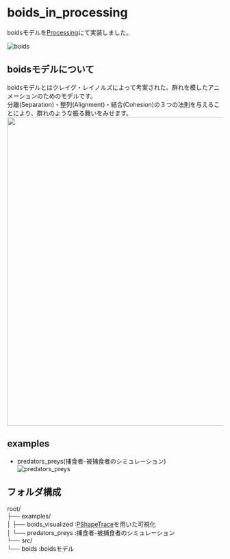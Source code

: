 # boids_in_processing
boidsモデルを[Processing](https://processing.org/)にて実装しました。  

![boids](https://github.com/moqumo/boids_in_processing/assets/111856739/da0392fd-2bdf-495b-8fc1-83cf1393658e)

## boidsモデルについて
boidsモデルとはクレイグ・レイノルズによって考案された、群れを模したアニメーションのためのモデルです。   
分離(Separation)・整列(Alignment)・結合(Cohesion)の３つの法則を与えることにより、群れのような振る舞いをみせます。   
<img width = 720 src="https://github.com/moqumo/boids_in_processing/assets/111856739/139cc33c-22a5-4f6c-8a31-76c747a28615"></img>

## examples
- predators_preys(捕食者-被捕食者のシミュレーション)    
   ![predators_preys](https://github.com/moqumo/boids_in_processing/assets/111856739/739ea180-78a5-4549-a83e-e0b0d20f54b7)

## フォルダ構成
root/   
├── examples/   
│   ├── boids_visualized  :[PShapeTrace](https://github.com/fun-se/PShapeTrace/tree/main)を用いた可視化   
│   └── predators_preys   :捕食者-被捕食者のシミュレーション   
└── src/   
    └── boids              :boidsモデル   
